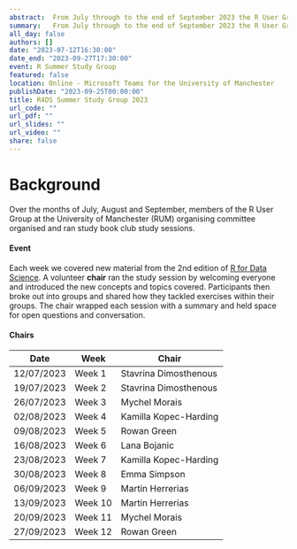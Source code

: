 ```yaml
---
abstract:  From July through to the end of September 2023 the R User Group at the University of Manchester ran a study group for the 2nd edition of R for Data Science by Hadley Wickham 
summary:   From July through to the end of September 2023 the R User Group at the University of Manchester ran a study group for the 2nd edition of R for Data Science by Hadley Wickham 
all_day: false
authors: []
date: "2023-07-12T16:30:00"
date_end: "2023-09-27T17:30:00"
event: R Summer Study Group
featured: false
location: Online - Microsoft Teams for the University of Manchester
publishDate: "2023-09-25T00:00:00"
title: R4DS Summer Study Group 2023
url_code: ""
url_pdf: ""
url_slides: ""
url_video: ""
share: false
---
```


# Background

Over the months of July, August and September, members of the R User Group at the University of Manchester (RUM) organising committee organised and ran study book club study sessions.

#### Event
Each week we covered new material from the 2nd edition of [R for Data Science](https://r4ds.hadley.nz/). A volunteer **chair** ran the study session by welcoming everyone and introduced the new concepts and topics covered. Participants then broke out into groups and shared how they tackled exercises within their groups. The chair wrapped each session with a summary and held space for open questions and conversation.

#### Chairs

Date |Week | Chair
-----|-----|-----
12/07/2023| Week 1| Stavrina Dimosthenous
19/07/2023| Week 2| Stavrina Dimosthenous
26/07/2023| Week 3| Mychel Morais
02/08/2023| Week 4| Kamilla Kopec-Harding
09/08/2023| Week 5| Rowan Green
16/08/2023| Week 6| Lana Bojanic
23/08/2023| Week 7| Kamilla Kopec-Harding
30/08/2023| Week 8| Emma Simpson 
06/09/2023| Week 9| Martin Herrerias
13/09/2023| Week 10| Martin Herrerias
20/09/2023| Week 11| Mychel Morais
27/09/2023| Week 12| Rowan Green 


